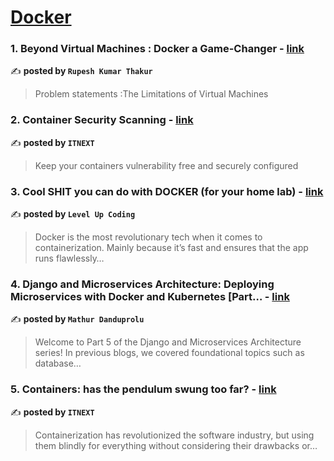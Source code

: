 
<h1><a href=https://medium.com/tag/docker/recommended target="_blank" rel="noopener noreferrer">Docker</a></h1>
<h3>1. Beyond Virtual Machines : Docker a Game-Changer - <a href="https://medium.com/@rupeshkumarthakur135/beyond-virtual-machines-docker-a-game-changer-dbb71dfe4088" target="_blank" rel="noopener noreferrer">link</a></h3>

✍️ **posted by `Rupesh Kumar Thakur`**

<blockquote>Problem statements :The Limitations of Virtual Machines</blockquote>

<h3>2. Container Security Scanning - <a href="https://medium.com/itnext/container-security-scanning-f16b438db58d" target="_blank" rel="noopener noreferrer">link</a></h3>

✍️ **posted by `ITNEXT`**

<blockquote>Keep your containers vulnerability free and securely configured</blockquote>

<h3>3. Cool SHIT you can do with DOCKER (for your home lab) - <a href="https://medium.com/gitconnected/cool-shit-you-can-do-with-docker-for-your-home-lab-af857dfc206d" target="_blank" rel="noopener noreferrer">link</a></h3>

✍️ **posted by `Level Up Coding`**

<blockquote>Docker is the most revolutionary tech when it comes to containerization. Mainly because it’s fast and ensures that the app runs flawlessly…</blockquote>

<h3>4. Django and Microservices Architecture: Deploying Microservices with Docker and Kubernetes [Part… - <a href="https://medium.com/@mathur.danduprolu/django-and-microservices-architecture-deploying-microservices-with-docker-and-kubernetes-part-aad1fb9710bc" target="_blank" rel="noopener noreferrer">link</a></h3>

✍️ **posted by `Mathur Danduprolu`**

<blockquote>Welcome to Part 5 of the Django and Microservices Architecture series! In previous blogs, we covered foundational topics such as database…</blockquote>

<h3>5. Containers: has the pendulum swung too far? - <a href="https://medium.com/itnext/containers-has-the-pendulum-swung-too-far-208ad02a6b42" target="_blank" rel="noopener noreferrer">link</a></h3>

✍️ **posted by `ITNEXT`**

<blockquote>Containerization has revolutionized the software industry, but using them blindly for everything without considering their drawbacks or…</blockquote>

